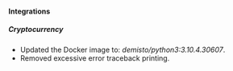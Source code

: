 
#### Integrations
##### Cryptocurrency
- Updated the Docker image to: *demisto/python3:3.10.4.30607*.
- Removed excessive error traceback printing.
